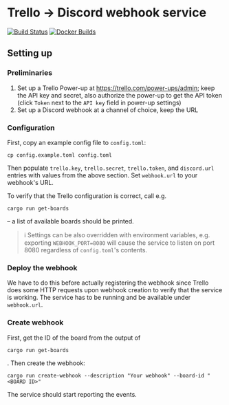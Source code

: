 # Trello → Discord webhook service
[![Build Status](https://github.com/riichi/trello-to-discord-webhook-service/workflows/Rust%20CI/badge.svg)](https://github.com/riichi/trello-to-discord-webhook-service/actions)
[![Docker Builds](https://github.com/riichi/trello-to-discord-webhook-service/workflows/Docker/badge.svg)](https://github.com/riichi/trello-to-discord-webhook-service/actions)

## Setting up
### Preliminaries

1. Set up a Trello Power-up at https://trello.com/power-ups/admin; keep the API key and secret, also authorize the
   power-up to get the API token (click `Token` next to the `API key` field in power-up settings)
2. Set up a Discord webhook at a channel of choice, keep the URL

### Configuration

First, copy an example config file to `config.toml`:
```shell
cp config.example.toml config.toml
```

Then populate `trello.key`, `trello.secret`, `trello.token`, and `discord.url` entries with values from the above
section.
Set `webhook.url` to your webhook's URL.

To verify that the Trello configuration is correct, call e.g.
```shell
cargo run get-boards
```
– a list of available boards should be printed.

> :information_source: Settings can be also overridden with environment variables, e.g. exporting `WEBHOOK_PORT=8080`
> will cause the service to listen on port 8080 regardless of `config.toml`'s contents.

### Deploy the webhook

We have to do this before actually registering the webhook since Trello does some HTTP requests upon webhook creation to
verify that the service is working.
The service has to be running and be available under `webhook.url`.

### Create webhook

First, get the ID of the board from the output of
```shell
cargo run get-boards
```
.
Then create the webhook:
```shell
cargo run create-webhook --description "Your webhook" --board-id "<BOARD ID>"
```

The service should start reporting the events.
